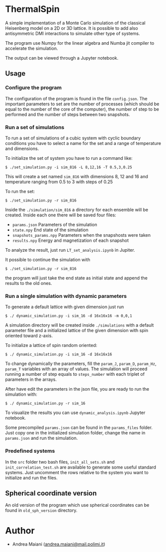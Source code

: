 # ThermalSpin

A simple implementation of a Monte Carlo simulation of the classical Heisenberg model on
a 2D or 3D lattice. It is possible to add also antisymmetric DMI interactions to simulate other
type of systems.


The program use Numpy for the linear algebra and Numba jit compiler to accelerate the simulation.

The output can be viewed through a Jupyter notebook.

## Usage

### Configure the program

The configuration of the program is found in the file `config.json`. The important parameters
to set are the number of processes (which should be equal to the number of the core of the computer),
the number of step to be performed and the number of steps between two snapshots.


### Run a set of simulations

To run a set of simulations of a cubic system with cyclic boundary conditions you have to 
select a name for the set and a range of temperature and dimensions.

To initialize the set of system you have to run a command like:

```lang=bash
$ ./set_simulation.py -i sim_816 -L 8,12,16 -T 0.5,3,0.25
```

This will create a set named `sim_816` with dimensions 8, 12 and 16 and temperature ranging
from 0.5 to 3 with steps of 0.25

To run the set:

```
$ ./set_simulation.py -r sim_816
```

Inside the `./simulation/sim_816` a directory for each ensemble will be created.
Inside each one there will be saved four files:
- `params.json`            Parameters of the simulation
- `state.npy`              End state of the simulation
- `snapshots_params.npy`   Parameters when the snapshosts were taken
- `results.npy`            Energy and magnetization of each snapshot

To analyze the result, just run `LT_set_analysis.ipynb` in Jupiter.

It possible to continue the simulation with
```
$ ./set_simulation.py -r sim_816
```

the program will just take the end state as initial state and append the results to the old ones.

### Run a single simulation with dynamic parameters

To generate a default lattice with given dimension just run

```lang=bash
$ ./ dynamic_simulation.py -i sim_16 -d 16x16x16 -m 0,0,1
```
A simulation directory will be created inside `./simulations` with a default parameter file
and a initialized lattice of the given dimension with spin oriented toward z-axis.

To initialize a lattice of spin random oriented:
```lang=bash
$ ./ dynamic_simulation.py -i sim_16 -d 16x16x16
```

To change dynamically the parameters, fill the `param_J`, `param_D`, `param_Hz`, `param_T` variables 
with an array of values. The simulation will proceed running a number of step equals to
`steps_number` with each triplet of parameters in the arrays.

After have edit the parameters in the json file, you are ready to run the simulation with:
```
$ ./ dynamic_simulation.py -r sim_16
```

To visualize the results you can use `dynamic_analysis.ipynb` Jupyter notebook.

Some precompiled `params.json` can be found in the `params_files` folder. Just copy one 
in the initialized simulation folder, change the name in `params.json` and run the simulation. 

### Predefined systems

In the `src` folder two bash files, `init_all_sets.sh` and `init_correlation_test.sh` are available 
to generate some useful standard systems. Just uncomment the rows relative to the system you want to 
initialize and run the files.

## Spherical coordinate version

An old version of the program which use spherical coordinates can be found in `old_sph_version` directory.

# Author
- Andrea Maiani (andrea.maiani@mail.polimi.it)
